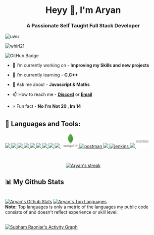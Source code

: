 <h1 align="center">Heyy 👋, I'm Aryan</h1>


<h3 align="center">A Passionate Self Taught Full Stack Developer</h3>
<div align="left"><img alt="uwu"src="https://discord.c99.nl/widget/theme-2/774913651349127169.png"></div>




<p align="left"> <img src="https://komarev.com/ghpvc/?username=CrystalAndQuard&label=Profile%20views&color=0dd3b2&style=flat-square" alt="whirl21" /> </p> </p>
 <p href="https://github.com/CrystalAndQuard?tab=followers"><img src="https://img.shields.io/github/followers/CrystalAndQuard?label=Followers&style=flat-square" alt="GitHub Badge"></a>



- 🔭 I’m currently working on - **Improving my Skills and new projects**

- 🌱 I’m currently learning - **C,C++**

- 💬 Ask me about - **Javascript & Maths**

- 📫 How to reach me - [**Discord**](https://discord.com/users/774913651349127169) or [**Email**](aryanbh480@gmail.com) 


- ⚡ Fun fact - **No I'm Not 20 , Im 14**


## 🚀 Languages and Tools:

<p align="left"> 
    <a href="https://www.java.com" target="_blank"> <img src="https://img.icons8.com/color/48/000000/java-coffee-cup-logo.png"/> </a>
    <a href="https://reactjs.org/" target="_blank"> <img src="https://img.icons8.com/color/48/000000/react-native.png"/> </a>
    <a href="https://spring.io/projects/spring-boot" target="_blank"> <img src="https://img.icons8.com/color/48/000000/spring-logo.png"/> </a> 
    <a href="https://developer.mozilla.org/en-US/docs/Web/JavaScript" target="_blank"> <img src="https://img.icons8.com/color/48/000000/javascript.png"/> </a> 
    <a href="https://www.w3.org/html/" target="_blank"> <img src="https://img.icons8.com/color/48/000000/html-5.png"/> </a> 
    <a href="https://www.w3schools.com/css/" target="_blank"> <img src="https://img.icons8.com/color/48/000000/css3.png"/> </a> 
    <a href="https://getbootstrap.com" target="_blank"> <img src="https://img.icons8.com/color/48/000000/bootstrap.png"/> </a> 
    <a href="https://www.python.org" target="_blank"> <img src="https://img.icons8.com/color/48/000000/python.png"/> </a> 
    <a style="padding-right:8px;" href="https://nodejs.org" target="_blank"> <img src="https://img.icons8.com/color/48/000000/nodejs.png"/> </a> 
    <a href="https://www.mongodb.com/" target="_blank"> <img src="https://raw.githubusercontent.com/devicons/devicon/master/icons/mongodb/mongodb-original-wordmark.svg" alt="mongodb" width="48" height="48"/> </a> 
    <a href="https://postman.com" target="_blank"> <img src="https://www.vectorlogo.zone/logos/getpostman/getpostman-icon.svg" alt="postman" width="45" height="45"/> </a>   
    <a href="https://git-scm.com/" target="_blank"> <img src="https://img.icons8.com/color/48/000000/git.png"/> </a> 
    <a href="https://www.jenkins.io" target="_blank"> <img src="https://www.vectorlogo.zone/logos/jenkins/jenkins-icon.svg" alt="jenkins" width="48" height="48"/> </a> 
    <a href="https://redux.js.org" target="_blank"> <img src="https://img.icons8.com/color/48/000000/redux.png"/> </a>
    <a href="https://expressjs.com" target="_blank"> <img src="https://raw.githubusercontent.com/devicons/devicon/master/icons/express/express-original-wordmark.svg" alt="express" width="40" height="40"/> </a>
</p>

<!-- [![React Badge](https://img.shields.io/badge/-React-61DBFB?style=for-the-badge&labelColor=black&logo=react&logoColor=61DBFB)](#)  [![Javascript Badge](https://img.shields.io/badge/-Javascript-F0DB4F?style=for-the-badge&labelColor=black&logo=javascript&logoColor=F0DB4F)](#) [![Typescript Badge](https://img.shields.io/badge/-Typescript-007acc?style=for-the-badge&labelColor=black&logo=typescript&logoColor=007acc)](#) [![Nodejs Badge](https://img.shields.io/badge/-Nodejs-3C873A?style=for-the-badge&labelColor=black&logo=node.js&logoColor=3C873A)](#) [![GraphQL Badge](https://img.shields.io/badge/-GraphQl-e535ab?style=for-the-badge&labelColor=black&logo=node.js&logoColor=e535ab)](#) -->
<br/>

<p align="center">
    <a href="https://github.com/CrystalAndQuard/github-readme-streak-stats">
        <img title="🔥 Get streak stats for your profile at git.io/streak-stats" alt="Aryan's streak" src="https://github-readme-streak-stats.herokuapp.com/?user=Aryandec&theme=black-ice&hide_border=true&stroke=0000&background=060A0CD0"/>
    </a>
</p>

## 📊 My Github Stats

  <br/>
    <a href="https://github.com/Aryandec/github-readme-stats"><img alt="Aryan's Github Stats" src="https://github-readme-stats.vercel.app/api?username=Aryandec&show_icons=true&count_private=true&theme=react&hide_border=true&bg_color=0D1117" /></a>
  <a href="https://github.com/Aryandec/github-readme-stats"><img alt="Aryan's Top Languages" src="https://github-readme-stats.vercel.app/api/top-langs/?username=Arandec&langs_count=8&count_private=true&layout=compact&theme=react&hide_border=true&bg_color=0D1117" /></a>
  <br/>
  <b>Note:</b> Top languages is only a metric of the languages my public code consists of and doesn't reflect experience or skill level.


<br/>
<br/>

<a href="https://github.com/Aryandec/github-readme-activity-graph"><img alt="Subham Raoniar's Activity Graph" src="https://activity-graph.herokuapp.com/graph?username=Aryandec&bg_color=0D1117&color=5BCDEC&line=5BCDEC&point=FFFFFF&hide_border=true" /></a>

<br/>
<br/>


